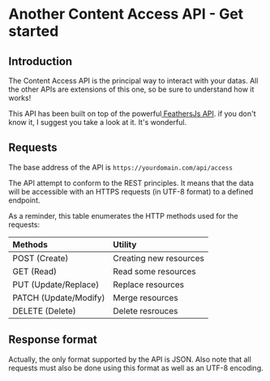 
# Another Content Access API - Get started

## Introduction

The Content Access API is the principal way to interact with your datas. All the other APIs are extensions of this one, so be sure to understand how it works!

This API has been built on top of the powerful[ FeathersJs API](https://feathersjs.com/). if you don't know it, I suggest you take a look at it. It's wonderful.

## Requests

The base address of the API is `https://yourdomain.com/api/access`

The API attempt to conform to the REST principles. It means that the data will be accessible with an HTTPS requests \(in UTF-8 format\) to a defined endpoint.

As a reminder, this table enumerates the HTTP methods used for the requests:

| Methods | Utility |
| :--- | :--- |
| POST \(Create\) | Creating new resources |
| GET \(Read\) | Read some resources |
| PUT \(Update/Replace\) | Replace resources |
| PATCH \(Update/Modify\) | Merge resources |
| DELETE \(Delete\) | Delete resrouces |

## Response format

Actually, the only format supported by the API is JSON. Also note that all requests must also be done using this format as well as an UTF-8 encoding.


